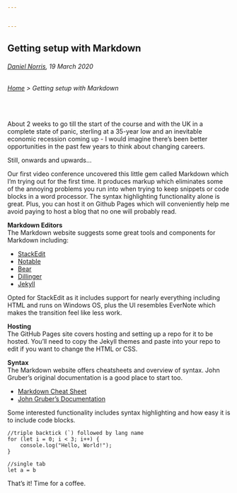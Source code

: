 ```yaml
---


---
```


<h2 id="getting-setup-with-markdown">Getting setup with Markdown</h2>
<h6 id="daniel-norris-19-march-2020"><a href="https://github.com/daniel-norris">Daniel Norris</a>, 19 March 2020</h6>
<h6 id="home--getting-setup-with-markdown"><a href="./">Home</a> &gt; Getting setup with Markdown</h6>
<br>
<p>About 2 weeks to go till the start of the course and with the UK in a complete state of panic, sterling at a 35-year low and an inevitable economic recession coming up - I would imagine there’s been better opportunities in the past few years to think about changing careers.</p>
<p>Still, onwards and upwards…</p>
<p>Our first video conference uncovered this little gem called Markdown which I’m trying out for the first time. It produces markup which eliminates some of the annoying problems you run into when trying to keep snippets or code blocks in a word processor. The syntax highlighting functionality alone is great. Plus, you can host it on Github Pages which will conveniently help me avoid paying to host a blog that no one will probably read.</p>
<p><strong>Markdown Editors</strong><br>
The Markdown website suggests some great tools and components for Markdown including:</p>
<ul>
<li><a href="https://www.markdownguide.org/tools/stackedit/">StackEdit</a></li>
<li><a href="https://www.markdownguide.org/tools/notable/">Notable</a></li>
<li><a href="https://www.markdownguide.org/tools/bear/">Bear</a></li>
<li><a href="https://www.markdownguide.org/tools/dillinger/">Dillinger</a></li>
<li><a href="https://www.markdownguide.org/tools/jekyll/">Jekyll</a></li>
</ul>
<p>Opted for StackEdit as it includes support for nearly everything including HTML and runs on Windows OS, plus the UI resembles EverNote which makes the transition feel like less work.</p>
<p><strong>Hosting</strong><br>
The GitHub Pages site covers hosting and setting up a repo for it to be hosted. You’ll need to copy the Jekyll themes and paste into your repo to edit if you want to change the HTML or CSS.</p>
<p><strong>Syntax</strong><br>
The Markdown website offers cheatsheets and overview of syntax. John Gruber’s original documentation is a good place to start too.</p>
<ul>
<li><a href="https://www.markdownguide.org/cheat-sheet/">Markdown Cheat Sheet</a></li>
<li><a href="https://daringfireball.net/projects/markdown/">John Gruber’s Documentation</a></li>
</ul>
<p>Some interested functionality includes syntax highlighting and how easy it is to include code blocks.</p>
<pre class=" language-javascript"><code class="prism  language-javascript"><span class="token comment">//triple backtick (`) followed by lang name</span>
<span class="token keyword">for</span> <span class="token punctuation">(</span><span class="token keyword">let</span> i <span class="token operator">=</span> <span class="token number">0</span><span class="token punctuation">;</span> i <span class="token operator">&lt;</span> <span class="token number">3</span><span class="token punctuation">;</span> i<span class="token operator">++</span><span class="token punctuation">)</span> <span class="token punctuation">{</span>
	console<span class="token punctuation">.</span><span class="token function">log</span><span class="token punctuation">(</span><span class="token string">"Hello, World!"</span><span class="token punctuation">)</span><span class="token punctuation">;</span> 
<span class="token punctuation">}</span>
</code></pre>
<pre><code>//single tab 
let a = b 
</code></pre>
<p>That’s it! Time for a coffee.</p>


